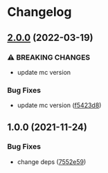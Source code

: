 # Changelog

## [2.0.0](https://github.com/donkeyclip/lottie/compare/v1.0.0...v2.0.0) (2022-03-19)


### ⚠ BREAKING CHANGES

* update mc version

### Bug Fixes

* update mc version ([f5423d8](https://github.com/donkeyclip/lottie/commit/f5423d8dba5e051a585a6c87bb460863ca5620fe))

## 1.0.0 (2021-11-24)


### Bug Fixes

* change deps ([7552e59](https://www.github.com/donkeyclip/lottie/commit/7552e59b52912b58f6a7890598287ae30f499e7a))
